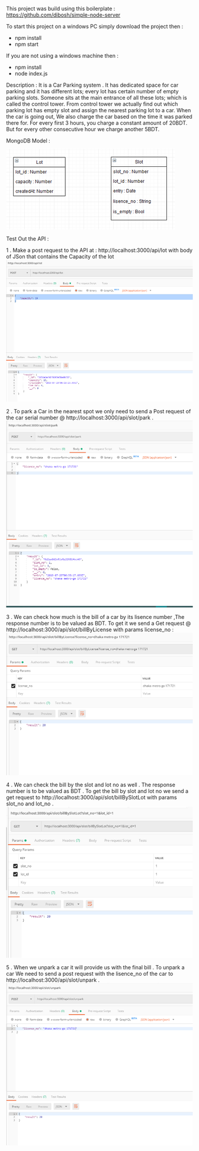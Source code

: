 This project was build using this boilerplate : https://github.com/dibosh/simple-node-server


To start this project on a windows PC simply download the project then :
- npm install 
- npm start  

If you are not using a windows machine then :
- npm install
- node index.js 


Description : 
It is a Car Parking system . It has  dedicated space for car parking and it has different lots; every lot has certain number of empty parking slots. Someone sits at the main entrance of all these lots; which is called the control tower. From control tower we actually find out which parking lot has empty slot and assign the nearest parking lot to a car. When the car is going out, We also charge the car based on the time it was parked there for. For every first 3 hours, you charge a constant amount of 20BDT. But for every other consecutive hour we charge another 5BDT. 


MongoDB Model : 

![Loading MongoDB Model Screenshot ........ ](https://github.com/smizibon/car-parking/blob/master/model.PNG "MongoDB Model")


Test Out the API : 

1 .  Make a post request to the API at : http://localhost:3000/api/lot with body of JSon that contains the Capacity of the lot 
![Loading Creating a Lot Screenshot........ ](https://github.com/smizibon/car-parking/blob/master/car%20parking%20%20API/1.%20create%20a%20parking%20lot.PNG "Creating a lot")

2 . To park a Car in the nearest spot we only need to send a Post request of the car serial number @ http://localhost:3000/api/slot/park . 
![Loading Parking a car Screenshot........ ](https://github.com/smizibon/car-parking/blob/master/car%20parking%20%20API/2%20.%20park%20a%20car%20in%20slot.PNG "Parking a Vehicle|| car")


3 . We can check how much is the bill of a car by its lisence number ,The response number is to be valued as BDT. To get it we send a Get request @ http://localhost:3000/api/slot/billByLicense with params  license_no : 
![Loading Get bill by lisence number Screenshot........ ](https://github.com/smizibon/car-parking/blob/master/car%20parking%20%20API/3%20.%20get%20bill%20by%20lisence%20number.PNG "Bill By Lisence number")

4 . We can check the bill by the slot and lot no as well . The response number is to be valued as BDT . To get the bill by slot and lot no we send a get request to http://localhost:3000/api/slot/billBySlotLot with params slot_no and lot_no . 
![Loading Bill by Slot and Lot no Screenshot........ ](https://github.com/smizibon/car-parking/blob/master/car%20parking%20%20API/4%20get%20bill%20by%20slot%20and%20Lot.PNG "Bill by Slot and Lot no")


5 . When we unpark a car it will provide us with the  final bill . To unpark a car We need to send a post request with the lisence_no of the car to http://localhost:3000/api/slot/unpark . 
![Loading Unpark a car Screenshot ........ ](https://github.com/smizibon/car-parking/blob/master/car%20parking%20%20API/5%20unpark%20a%20car.PNG "Unpark a car")
